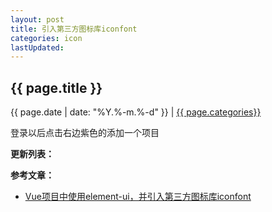 ```yaml
---
layout: post
title: 引入第三方图标库iconfont
categories: icon
lastUpdated:
---
```


## {{ page.title }}

{{ page.date | date: "%Y.%-m.%-d" }} | <a href="/archive#{{ page.categories }}">{{ page.categories}}</a>

登录以后点击右边紫色的添加一个项目


**更新列表：**



**参考文章：**

* [Vue项目中使用element-ui，并引入第三方图标库iconfont][1]


[1]: https://blog.csdn.net/sleepwalker_1992/article/details/82818970